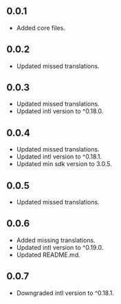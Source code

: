 ## 0.0.1

* Added core files.

## 0.0.2

* Updated missed translations.

## 0.0.3

* Updated missed translations.
* Updated intl version to ^0.18.0.

## 0.0.4

* Updated missed translations.
* Updated intl version to ^0.18.1.
* Updated min sdk version to 3.0.5.

## 0.0.5

* Updated missed translations.

## 0.0.6

* Added missing translations.
* Updated intl version to ^0.19.0.
* Updated README.md.

## 0.0.7
* Downgraded intl version to ^0.18.1.
